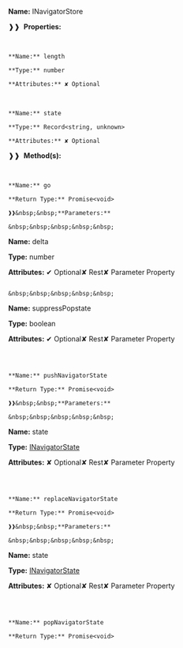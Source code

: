 **Name:** INavigatorStore

❱❱&nbsp;&nbsp;**Properties:**

&nbsp;&nbsp;&nbsp;&nbsp;&nbsp;
```
**Name:** length

**Type:** number

**Attributes:** ✘ Optional

```

&nbsp;&nbsp;&nbsp;&nbsp;&nbsp;
```
**Name:** state

**Type:** Record<string, unknown>

**Attributes:** ✘ Optional

```

❱❱&nbsp;&nbsp;**Method(s):**

&nbsp;&nbsp;&nbsp;&nbsp;&nbsp;
```
**Name:** go

**Return Type:** Promise<void>

❱❱&nbsp;&nbsp;**Parameters:**

&nbsp;&nbsp;&nbsp;&nbsp;&nbsp;
```
**Name:** delta

**Type:** number

**Attributes:** ✔ Optional✘ Rest✘ Parameter Property

```

&nbsp;&nbsp;&nbsp;&nbsp;&nbsp;
```
**Name:** suppressPopstate

**Type:** boolean

**Attributes:** ✔ Optional✘ Rest✘ Parameter Property

```

```

&nbsp;&nbsp;&nbsp;&nbsp;&nbsp;
```
**Name:** pushNavigatorState

**Return Type:** Promise<void>

❱❱&nbsp;&nbsp;**Parameters:**

&nbsp;&nbsp;&nbsp;&nbsp;&nbsp;
```
**Name:** state

**Type:** [INavigatorState](https://gitbook-18.gitbook.io/au//router/navigator/interfaces/inavigatorstate)

**Attributes:** ✘ Optional✘ Rest✘ Parameter Property

```

```

&nbsp;&nbsp;&nbsp;&nbsp;&nbsp;
```
**Name:** replaceNavigatorState

**Return Type:** Promise<void>

❱❱&nbsp;&nbsp;**Parameters:**

&nbsp;&nbsp;&nbsp;&nbsp;&nbsp;
```
**Name:** state

**Type:** [INavigatorState](https://gitbook-18.gitbook.io/au//router/navigator/interfaces/inavigatorstate)

**Attributes:** ✘ Optional✘ Rest✘ Parameter Property

```

```

&nbsp;&nbsp;&nbsp;&nbsp;&nbsp;
```
**Name:** popNavigatorState

**Return Type:** Promise<void>

```

